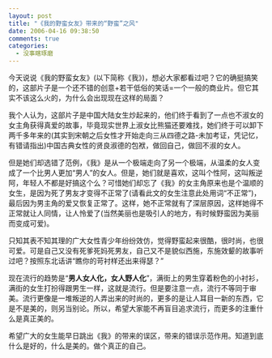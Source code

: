 ```yaml
---
layout: post
title: "《我的野蛮女友》带来的“野蛮”之风"
date: 2006-04-16 09:38:50
comments: true
categories:
  - 没事瞎琢磨
---
```

今天说说《我的野蛮女友》(以下简称《我》)，想必大家都看过吧？它的确挺搞笑的，这部片子是一个还不错的创意+若干低俗的笑话=一个一般的商业片。但它其实不该这么火的，为什么会出现现在这样的局面？

我个人认为，这部片子是中国大陆女生炒起来的，他们终于看到了一点也不淑女的女主角获得真爱的故事，毕竟现实世界上淑女比熊猫还要难找，她们终于可以卸下两千多年来的(其实到宋朝之后女性才开始走向三从四德之路-未加考证，凭记忆，有错请指出)中国古典女性的贤良淑德的包袱，做回自己，做回不淑的女人。

但是她们却选错了范例，《我》是从一个极端走向了另一个极端，从温柔的女人变成了一个比男人更加“男人”的女人。但是，她们就是喜欢，这叫个性阿，这叫叛逆阿，年轻人不都是好搞这个么？可惜她们却忘了《我》的女主角原来也是个温顺的女生，是因为死了男友才变得不正常了(请看此文的女生注意此处用词“不正常”)，最后因为男主角的爱又恢复正常了。这样，她不正常就有了深层原因，这样她得不正常就让人同情，让人怜爱了(当然美丽也是吸引人的地方，有时候野蛮因为美丽而变成可爱)。

只知其表不知其理的广大女性青少年纷纷效仿，觉得野蛮起来很酷，很时尚，也很可爱。可是自己又没有死爹死妈死男友，自己又不是貌似西施，东施效颦的故事听过吧？按照东北话讲“瞧你的苛衬样还出来得瑟？”

现在流行的趋势是“**男人女人化，女人野人化**”，满街上的男生穿着粉色的小衬衫，满街的女生打扮得跟男生一样，这就是流行。但是要注意一点，流行不等同于审美。流行更像是一堆叛逆的人弄出来的时尚的，更多的是让人耳目一新的东西，它是不是美的，则另当别论。所以，希望大家能不再盲目追求流行，而更多的注重什么是真正美的。

希望广大的女生能早日跳出《我》的带来的误区，带来的错误示范作用。知道到底什么是好的，什么是美的。做个真正的自己。